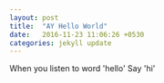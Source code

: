 ```yaml
---
layout: post
title:  "AY Hello World"
date:   2016-11-23 11:06:26 +0530
categories: jekyll update
---
```

When you listen to word 'hello' Say 'hi'